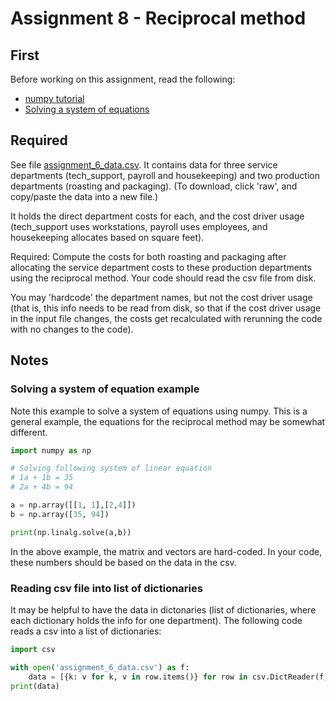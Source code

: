 # Assignment 8 - Reciprocal method

## First

Before working on this assignment, read the following:

- [numpy tutorial](http://cs231n.github.io/python-numpy-tutorial/)
- [Solving a system of equations](https://medium.com/@GalarnykMichael/solving-system-of-linear-equations-using-python-645ad1904cec)


## Required

See file [assignment_6_data.csv](assignment_6_data.csv). It contains data for three service departments (tech_support, payroll and housekeeping) and two production departments (roasting and packaging). (To download, click 'raw', and copy/paste the data into a new file.)

It holds the direct department costs for each, and the cost driver usage (tech_support uses workstations, payroll uses employees, and housekeeping allocates based on square feet).

Required: Compute the costs for both roasting and packaging after allocating the service department costs to these production departments using the reciprocal method. Your code should read the csv file from disk.

You may 'hardcode' the department names, but not the cost driver usage (that is, this info needs to be read from disk, so that if the cost driver usage in the input file changes, the costs get recalculated with rerunning the code with no changes to the code). 

## Notes

### Solving a system of equation example

Note this example to solve a system of equations using numpy. This is a general example, the equations for the reciprocal method may be somewhat different.

```python
import numpy as np

# Solving following system of linear equation
# 1a + 1b = 35
# 2a + 4b = 94

a = np.array([[1, 1],[2,4]])
b = np.array([35, 94])

print(np.linalg.solve(a,b))
```
In the above example, the matrix and vectors are hard-coded. In your code, these numbers should be based on the data in the csv.

### Reading csv file into list of dictionaries

It may be helpful to have the data in dictonaries (list of dictionaries, where each dictionary holds the info for one department). The following code reads a csv into a list of dictionaries:

```python
import csv

with open('assignment_6_data.csv') as f:
    data = [{k: v for k, v in row.items()} for row in csv.DictReader(f, skipinitialspace=True)]
print(data)
```
